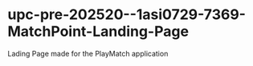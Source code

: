 # upc-pre-202520--1asi0729-7369-MatchPoint-Landing-Page
Lading Page made for the PlayMatch application


